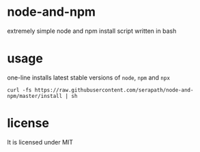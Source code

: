 # node-and-npm
extremely simple node and npm install script written in bash

# usage
one-line installs latest stable versions of `node`, `npm` and `npx`

`curl -fs https://raw.githubusercontent.com/serapath/node-and-npm/master/install | sh`

# license
It is licensed under MIT

